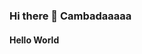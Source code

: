 ### Hi there 👋 Cambadaaaaa
<h4 class=".digitando">Hello World</h4>


<script>
  function ativaLetra(elemento){
    const arrTexto = elemento.innerHTML.split('');
    elemento.innerHTML = '';
    arrTexto.forEach((letra, i)=>{
        setTimeout(()=>{
            elemento.innerHTML += letra;
        }, 70 * i);
    });
}
const titulo = document.querySelector('.digitando');
ativaLetra(titulo);
</script>
